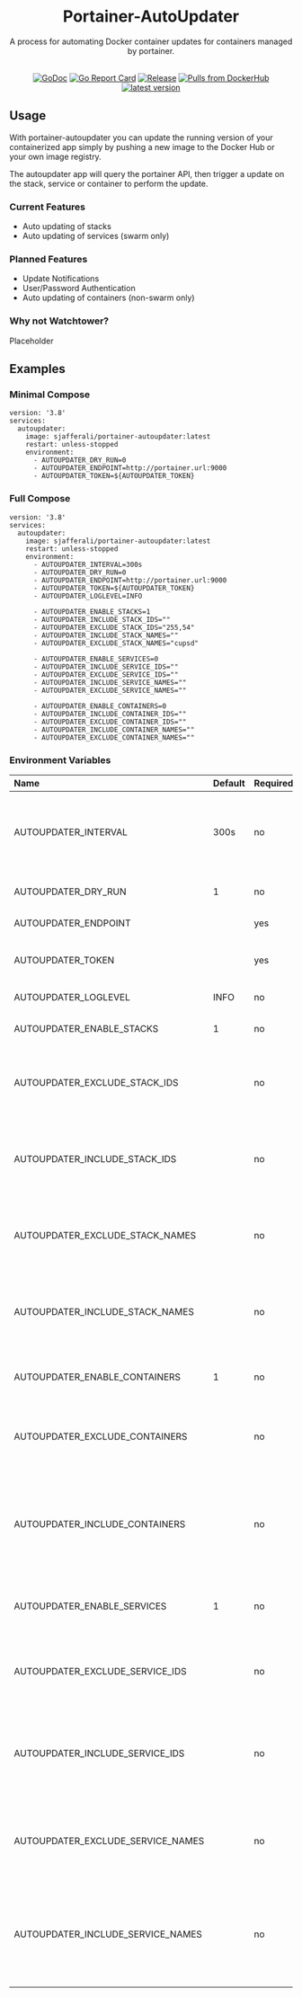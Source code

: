 <div align="center">

  # Portainer-AutoUpdater

  A process for automating Docker container updates for containers managed by portainer.
  <br/><br/>

[![GoDoc](https://godoc.org/github.com/sjafferali/portainer-autoupdater?status.svg)](https://pkg.go.dev/github.com/sjafferali/portainer-autoupdater)
[![Go Report Card](https://goreportcard.com/badge/github.com/sjafferali/portainer-autoupdater)](https://goreportcard.com/report/github.com/sjafferali/portainer-autoupdater)
[![Release](https://github.com/sjafferali/portainer-autoupdater/actions/workflows/release.yaml/badge.svg)](https://github.com/sjafferali/portainer-autoupdater/actions?query=branch%3Amain)
[![Pulls from DockerHub](https://img.shields.io/docker/pulls/sjafferali/portainer-autoupdater.svg)](https://hub.docker.com/r/sjafferali/portainer-autoupdater)
[![latest version](https://img.shields.io/github/tag/sjafferali/portainer-autoupdater.svg)](https://github.com/sjafferali/portainer-autoupdater/releases)

</div>

## Usage

With portainer-autoupdater you can update the running version of your containerized app simply by pushing a new image to the Docker Hub or your own image registry.

The autoupdater app will query the portainer API, then trigger a  update on the stack, service or container to perform the update.

### Current Features
- Auto updating of stacks
- Auto updating of services (swarm only)

### Planned Features
- Update Notifications
- User/Password Authentication
- Auto updating of containers (non-swarm only)

### Why not Watchtower?
Placeholder

## Examples

### Minimal Compose
```
version: '3.8'
services:
  autoupdater:
    image: sjafferali/portainer-autoupdater:latest
    restart: unless-stopped
    environment:
      - AUTOUPDATER_DRY_RUN=0
      - AUTOUPDATER_ENDPOINT=http://portainer.url:9000
      - AUTOUPDATER_TOKEN=${AUTOUPDATER_TOKEN}
```

### Full Compose
```
version: '3.8'
services:
  autoupdater:
    image: sjafferali/portainer-autoupdater:latest
    restart: unless-stopped
    environment:
      - AUTOUPDATER_INTERVAL=300s
      - AUTOUPDATER_DRY_RUN=0
      - AUTOUPDATER_ENDPOINT=http://portainer.url:9000
      - AUTOUPDATER_TOKEN=${AUTOUPDATER_TOKEN}
      - AUTOUPDATER_LOGLEVEL=INFO

      - AUTOUPDATER_ENABLE_STACKS=1
      - AUTOUPDATER_INCLUDE_STACK_IDS=""
      - AUTOUPDATER_EXCLUDE_STACK_IDS="255,54"
      - AUTOUPDATER_INCLUDE_STACK_NAMES=""
      - AUTOUPDATER_EXCLUDE_STACK_NAMES="cupsd"

      - AUTOUPDATER_ENABLE_SERVICES=0
      - AUTOUPDATER_INCLUDE_SERVICE_IDS=""
      - AUTOUPDATER_EXCLUDE_SERVICE_IDS=""
      - AUTOUPDATER_INCLUDE_SERVICE_NAMES=""
      - AUTOUPDATER_EXCLUDE_SERVICE_NAMES=""

      - AUTOUPDATER_ENABLE_CONTAINERS=0
      - AUTOUPDATER_INCLUDE_CONTAINER_IDS=""
      - AUTOUPDATER_EXCLUDE_CONTAINER_IDS=""
      - AUTOUPDATER_INCLUDE_CONTAINER_NAMES=""
      - AUTOUPDATER_EXCLUDE_CONTAINER_NAMES=""
```

### Environment Variables

| Name | Default | Required | Description |
|:--|:--|:--|:--|
| AUTOUPDATER_INTERVAL | 300s | no | interval at which the updater checks for image updates to be performed |
| AUTOUPDATER_DRY_RUN | 1 | no | only log, but don't perform updates |
| AUTOUPDATER_ENDPOINT |  | yes | portainer api endpoint |
| AUTOUPDATER_TOKEN |  | yes | portioner api token to use for authentication |
| AUTOUPDATER_LOGLEVEL | INFO | no | loglevel to use for runs |
| AUTOUPDATER_ENABLE_STACKS | 1 | no | enable checking for stack updates |
| AUTOUPDATER_EXCLUDE_STACK_IDS |  | no | stack IDs of stacks that should be excluded from auto update |
| AUTOUPDATER_INCLUDE_STACK_IDS |  | no | stack IDs of stacks that should be included from checks; if not set, all stacks are included |
| AUTOUPDATER_EXCLUDE_STACK_NAMES |  | no | stack names of stacks that should be excluded from auto update |
| AUTOUPDATER_INCLUDE_STACK_NAMES |  | no | stack names of stacks that should be included from checks; if not set, all stacks are included |
| AUTOUPDATER_ENABLE_CONTAINERS | 1 | no | enable checking for container updates |
| AUTOUPDATER_EXCLUDE_CONTAINERS |  | no | container IDs of containers that should be excluded from auto update |
| AUTOUPDATER_INCLUDE_CONTAINERS |  | no | containers IDs of containers that should be included from checks; if not set, all containers are included |
| AUTOUPDATER_ENABLE_SERVICES | 1 | no | enable checking for service updates (swarm only) |
| AUTOUPDATER_EXCLUDE_SERVICE_IDS |  | no | service IDs of services that should be excluded from auto update |
| AUTOUPDATER_INCLUDE_SERVICE_IDS |  | no | services IDs of services that should be included from checks; if not set, all services are included |
| AUTOUPDATER_EXCLUDE_SERVICE_NAMES |  | no | service names of services that should be excluded from auto update |
| AUTOUPDATER_INCLUDE_SERVICE_NAMES |  | no | services names of services that should be included from checks; if not set, all services are included |

